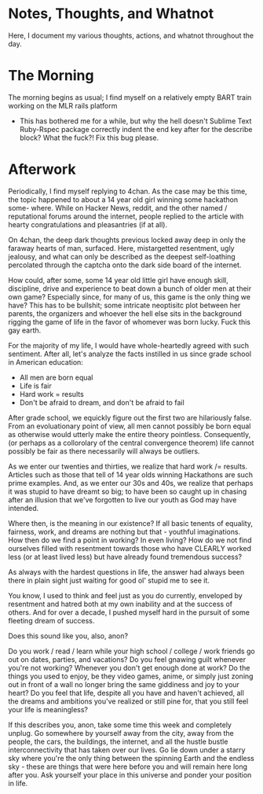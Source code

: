 Notes, Thoughts, and Whatnot
=
Here, I document my various thoughts, actions, and whatnot throughout
the day. 

The Morning
=
The morning begins as usual; I find myself on a relatively empty BART
train working on the MLR rails platform

* This has bothered me for a while, but why the hell doesn't Sublime Text
  Ruby-Rspec package correctly indent the end key after for the describe
  block? What the fuck?! Fix this bug please.

Afterwork
=
Periodically, I find myself replying to 4chan. As the case may be this time,
the topic happened to about a 14 year old girl winning some hackathon some-
where. While on Hacker News, reddit, and the other named / reputational forums
around the internet, people replied to the article with hearty congratulations
and pleasantries (if at all).

On 4chan, the deep dark thoughts previous locked away deep in only the faraway
hearts of man, surfaced. Here, mistargetted resentment, ugly jealousy, and 
what can only be described as the deepest self-loathing percolated through
the captcha onto the dark side board of the internet.

How could, after some, some 14 year old little girl have enough skill, discipline,
drive and experience to beat down a bunch of older men at their own game?
Especially since, for many of us, this game is the only thing we have? This has
to be bullshit; some intricate neoptisitc plot between her parents, the organizers
and whoever the hell else sits in the background rigging the game of life in
the favor of whomever was born lucky. Fuck this gay earth.

For the majority of my life, I would have whole-heartedly agreed with such
sentiment. After all, let's analyze the facts instilled in us since grade school
in American education:

* All men are born equal
* Life is fair
* Hard work = results
* Don't be afraid to dream, and don't be afraid to fail

After grade school, we equickly figure out the first two are hilariously false.
From an evoluationary point of view, all men cannot possibly be born equal as
otherwise would utterly make the entire theory pointless. Consequently, (or perhaps
as a collorolary of the central convergence theorem) life cannot possibly be fair
as there necessarily will always be outliers.

As we enter our twenties and thirties, we realize that hard work /= results.
Articles such as those that tell of 14 year olds winning Hackathons are such
prime examples. And, as we enter our 30s and 40s, we realize that perhaps it
was stupid to have dreamt so big; to have been so caught up in chasing after an
illusion that we've forgotten to live our youth as God may have intended.

Where then, is the meaning in our existence? If all basic tenents of equality,
fairness, work, and dreams are nothing but that - youthful imaginations. How
then do we find a point in working? In even living? How do we not find ourselves
filled with resentment towards those who have CLEARLY worked less (or at least
lived less) but have already found tremendous success?

As always with the hardest questions in life, the answer had always been there
in plain sight just waiting for good ol' stupid me to see it.


You know, I used to think and feel just as you do currently, enveloped by resentment and hatred both at my own inability and at the success of others. And for over a decade, I pushed myself hard in the pursuit of some fleeting dream of success. 

Does this sound like you, also, anon?

Do you work / read / learn while your high school / college / work friends go out on dates, parties, and vacations? Do you feel gnawing guilt whenever you're not working? Whenever you don't get enough done at work? Do the things you used to enjoy, be they video games, anime, or simply just zoning out in front of a wall no longer bring the same giddiness and joy to your heart? Do you feel that life, despite all you have and haven't achieved, all the dreams and ambitions you've realized or still
pine for, that you still feel your life is meaningless?

If this describes you, anon, take some time this week and completely unplug. Go somewhere by yourself away from the city, away from the people, the cars, the buildings, the internet, and all the hustle bustle interconnectivity that has taken over our lives. Go lie down under a starry sky where you're the only thing between the spinning Earth and the endless sky - these are things that were here before you and will remain here long after you. Ask yourself your place in this universe and ponder
your position in life. 
